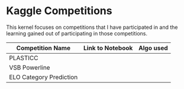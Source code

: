 # Kaggle Competitions

This kernel focuses on competitions that I have participated in and the learning gained out of participating in those competitions. 


| Competition Name           | Link to Notebook           | Algo used |
| -------------------------- |:--------------------------:|:---------:|
| PLASTICC                   |                            |           |
| VSB Powerline              |                            |           |
| ELO Category Prediction    |                            |           |